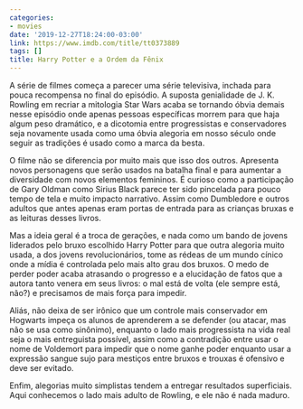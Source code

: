 ```yaml
---
categories:
- movies
date: '2019-12-27T18:24:00-03:00'
link: https://www.imdb.com/title/tt0373889
tags: []
title: Harry Potter e a Ordem da Fênix
---
```


A série de filmes começa a parecer uma série televisiva, inchada para pouca recompensa no final do episódio. A suposta genialidade de J. K. Rowling em recriar a mitologia Star Wars acaba se tornando óbvia demais nesse episódio onde apenas pessoas específicas morrem para que haja algum peso dramático, e a dicotomia entre progressistas e conservadores seja novamente usada como uma óbvia alegoria em nosso século onde seguir as tradições é usado como a marca da besta.

O filme não se diferencia por muito mais que isso dos outros. Apresenta novos personagens que serão usados na batalha final e para aumentar a diversidade com novos elementos femininos. É curioso como a participação de Gary Oldman como Sirius Black parece ter sido pincelada para pouco tempo de tela e muito impacto narrativo. Assim como Dumbledore e outros adultos que antes apenas eram portas de entrada para as crianças bruxas e as leituras desses livros.

Mas a ideia geral é a troca de gerações, e nada como um bando de jovens liderados pelo bruxo escolhido Harry Potter para que outra alegoria muito usada, a dos jovens revolucionários, tome as rédeas de um mundo cínico onde a mídia é controlada pelo mais alto grau dos bruxos. O medo de perder poder acaba atrasando o progresso e a elucidação de fatos que a autora tanto venera em seus livros: o mal está de volta (ele sempre está, não?) e precisamos de mais força para impedir.

Aliás, não deixa de ser irônico que um controle mais conservador em Hogwarts impeça os alunos de aprenderem a se defender (ou atacar, mas não se usa como sinônimo), enquanto o lado mais progressista na vida real seja o mais entreguista possível, assim como a contradição entre usar o nome de Voldemort para impedir que o nome ganhe poder enquanto usar a expressão sangue sujo para mestiços entre bruxos e trouxas é ofensivo e deve ser evitado.

Enfim, alegorias muito simplistas tendem a entregar resultados superficiais. Aqui conhecemos o lado mais adulto de Rowling, e ele não é nada maduro.